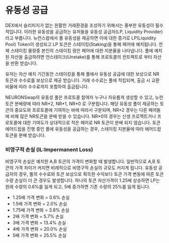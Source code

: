 # 유동성 공급

DEX에서 슬리피지가 없는 원활한 거래환경을 조성하기 위해서는 풍부한 유동성이 필수적입니다. 이러한 유동성을 공급하는 유저들을 유동성 공급자(LP, Liquidity Provider) 라고 부릅니다. 뉴런스왑에서 풀 유동성을 제공하면 이에 대한 증거로 LP(Liquidity Pool) Token이 생성되고 LP 토큰은 스테이킹(Staking)을 통해 페어에 예치됩니다. 전체 스테이킹 물량중 본인의 스테이킹 량은 페어에 대한 지분율을 나타냅니다. 풀에 예치된 자산을 출금하려면 언스테이크(Unstake)를 통해 프로토콜의 컨트랙트로 부터 자산을 반환 받습니다.

유저는 자산 예치 기간동안 스테이킹을 통해 풀에서 유동성 공급에 대한 보상으로 NR 토큰과 수수료를 보상으로 제공 받습니다. 거래 수수료는 풀에 적립되며, 출금 시 교환 비율에 따라 수수료까지 포함하여 출금됩니다.

NEURONSwap의 유동성 풀은 프로토콜 참여자 누구나 자유롭게 생성할 수 있고, 뉴런토큰 분배량에 따라 NR\*2, NR\*1, NR\*0 로 구분됩니다. 해당 유동성 풀이 제공하는 토큰의 중요도와 프로토콜에 기여하는 바에 따라서 구분되며, NR\*2 경우는 다른 페어들에 비해 많은 NR토큰을 분배 받을 수 있습니다. NR\*0의 경우는 신생 프로젝트거나 프로토콜에 대한 기여도가 상대적으로 작은 페어로 NR 토큰이 분배 되지 않습니다. 토큰 에어드랍을 진행 중인 풀에 유동성을 공급하는 경우, 스테이킹 지분율에 따라 에어드랍 토큰을 분배 받습니다.



### **비영구적 손실 (IL:Impermanent Loss)**

비영구적 손실은 예치한 A,B 토큰의 가격이 변화할 때 발생합니다. 일반적으로 A,B 토큰의 가격 차이가 커지면 비례적으로 비영구적 손실의 규모도 커지게 됩니다. 유동성 공급자의 경우, 풀의 수수료와 토큰 보상으로 획득한 수익보다 토큰 가격 변동에 따른 토큰 수량 손실이 더 큰 경우도 발생합니다. 하나의 토큰 자산가격이 1.25배 상승하면 LP는 원래 수량의 0.6%를 잃게 되고, 5배 증가하면 기존 수량의 25%를 잃게 됩니다.

* 1.25배 가격 변화 = 0.6% 손실
* 1.5배 가격 변화 = 2.0% 손실
* 1.75배 가격 변화 = 3.8% 손실&#x20;
* 2배 가격 변화 = 5.7% 손실&#x20;
* 3배 가격 변화 = 13.4% 손실&#x20;
* 4배 가격 변화 = 20.0% 손실&#x20;
* 5배 가격 변화 = 25.5% 손실
